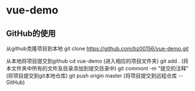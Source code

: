# vue-demo

## GitHub的使用

从github克隆项目到本地
git clone https://github.com/bz00156/vue-demo.git

从本地将项目提交到github
cd vue-demo (进入相应的项目文件夹)
git add . (将本文件夹中所有的文件及目录添加到提交目录中)
git commont -m "提交的注释" (将项目提交到git本地仓库)
git push origin master (将项目提交到远程仓库 -- GitHub)